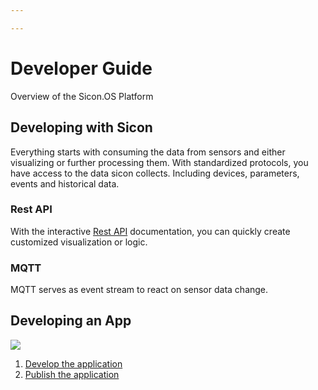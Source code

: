 ```yaml
---

---
```

# Developer Guide

Overview of the Sicon.OS Platform

## Developing with Sicon

Everything starts with consuming the data from sensors and either visualizing or further processing them.
With standardized protocols, you have access to the data sicon collects. Including devices, parameters, events and historical data.

### Rest API

With the interactive [Rest API](./restapi.md) documentation, you can quickly create customized visualization or logic.

### MQTT

MQTT serves as event stream to react on sensor data change.

## Developing an App

![](/app-workflow.jpg)

1. [Develop the application](./apps/create-app.md)
2. [Publish the application](./apps/publish-app.md)